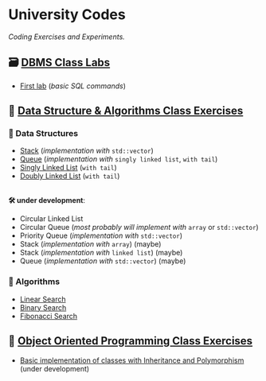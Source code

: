 # University Codes

*Coding Exercises and Experiments.*

## 🗃️ [DBMS Class Labs](https://github.com/aniruddhapaik/university-code/tree/main/DBMS%20Class%20Labs)

- [First lab](https://github.com/aniruddhapaik/university-code/blob/main/DBMS%20Class%20Labs/First%20Lab%20Basic%20Commands.sql) (*basic SQL commands*)

## 📐 [Data Structure & Algorithms Class Exercises](https://github.com/aniruddhapaik/university-code/tree/main/DSA%20Class%20Exercises)

### 💾 Data Structures

- [Stack](https://github.com/aniruddhapaik/university-code/blob/main/DSA%20Class%20Exercises/Data%20Structures/Implementations%20of%20Stack/stackwithdynamicarray.cpp) (*implementation with* `std::vector`)
- [Queue](https://github.com/aniruddhapaik/university-code/blob/main/DSA%20Class%20Exercises/Data%20Structures/Different%20Types%20of%20Queues/queuewithlist.cpp) (*implementation with* `singly linked list`, `with tail`)
- [Singly Linked List](https://github.com/aniruddhapaik/university-code/blob/main/DSA%20Class%20Exercises/Data%20Structures/Linked%20Lists/Singly%20Linked%20List/singlylinkedlist.cpp) (`with tail`)
- [Doubly Linked List](https://github.com/aniruddhapaik/university-code/blob/main/DSA%20Class%20Exercises/Data%20Structures/Linked%20Lists/Doubly%20Linked%20List/doublylinkedlist.cpp) (`with tail`)
</br></br>

**🛠️ under development**:

- Circular Linked List
- Circular Queue (*most probably will implement with* `array` or `std::vector`)
- Priority Queue (*implementation with* `std::vector`)
- Stack (*implementation with* `array`) (maybe)
- Stack (*implementation with* `linked list`) (maybe)
- Queue (*implementation with* `std::vector`) (maybe)

### 📑 Algorithms

- [Linear Search](https://github.com/aniruddhapaik/university-code/blob/main/DSA%20Class%20Exercises/Algorithms/linearsearch.cpp)
- [Binary Search](https://github.com/aniruddhapaik/university-code/blob/main/DSA%20Class%20Exercises/Algorithms/binarysearch.cpp)
- [Fibonacci Search](https://github.com/aniruddhapaik/university-code/blob/main/DSA%20Class%20Exercises/Algorithms/fibonaccisearch.cpp)

## 📇 [Object Oriented Programming Class Exercises](https://github.com/aniruddhapaik/university-code/tree/main/OOP%20Class%20Exercises)

- [Basic implementation of classes with Inheritance and Polymorphism](https://github.com/aniruddhapaik/university-code/blob/main/OOP%20Class%20Exercises/polyinherit.cpp) (under development)
